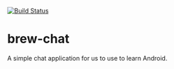 [![Build Status](https://travis-ci.org/javabrewery/brew-chat.svg?branch=master)](https://travis-ci.org/javabrewery/brew-chat)
# brew-chat
A simple chat application for us to use to learn Android.

